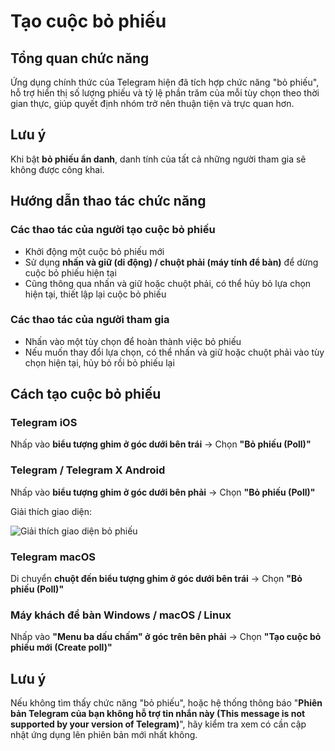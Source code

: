# Tạo cuộc bỏ phiếu

## Tổng quan chức năng

Ứng dụng chính thức của Telegram hiện đã tích hợp chức năng "bỏ phiếu", hỗ trợ hiển thị số lượng phiếu và tỷ lệ phần trăm của mỗi tùy chọn theo thời gian thực, giúp quyết định nhóm trở nên thuận tiện và trực quan hơn.

## Lưu ý

Khi bật **bỏ phiếu ẩn danh**, danh tính của tất cả những người tham gia sẽ không được công khai.

## Hướng dẫn thao tác chức năng

### Các thao tác của người tạo cuộc bỏ phiếu

- Khởi động một cuộc bỏ phiếu mới
- Sử dụng **nhấn và giữ (di động) / chuột phải (máy tính để bàn)** để dừng cuộc bỏ phiếu hiện tại
- Cũng thông qua nhấn và giữ hoặc chuột phải, có thể hủy bỏ lựa chọn hiện tại, thiết lập lại cuộc bỏ phiếu

### Các thao tác của người tham gia

- Nhấn vào một tùy chọn để hoàn thành việc bỏ phiếu
- Nếu muốn thay đổi lựa chọn, có thể nhấn và giữ hoặc chuột phải vào tùy chọn hiện tại, hủy bỏ rồi bỏ phiếu lại

## Cách tạo cuộc bỏ phiếu

### Telegram iOS

Nhấp vào **biểu tượng ghim ở góc dưới bên trái** → Chọn **"Bỏ phiếu (Poll)"**

### Telegram / Telegram X Android

Nhấp vào **biểu tượng ghim ở góc dưới bên phải** → Chọn **"Bỏ phiếu (Poll)"**

Giải thích giao diện:

![Giải thích giao diện bỏ phiếu](/markdown/img-3.png)

### Telegram macOS

Di chuyển **chuột đến biểu tượng ghim ở góc dưới bên trái** → Chọn **"Bỏ phiếu (Poll)"**

### Máy khách để bàn Windows / macOS / Linux

Nhấp vào **"Menu ba dấu chấm" ở góc trên bên phải** → Chọn **"Tạo cuộc bỏ phiếu mới (Create poll)"**

## Lưu ý

Nếu không tìm thấy chức năng "bỏ phiếu", hoặc hệ thống thông báo "**Phiên bản Telegram của bạn không hỗ trợ tin nhắn này (This message is not supported by your version of Telegram)**", hãy kiểm tra xem có cần cập nhật ứng dụng lên phiên bản mới nhất không.